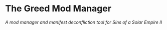 # The Greed Mod Manager

_A mod manager and manifest deconfliction tool for Sins of a Solar Empire II_
